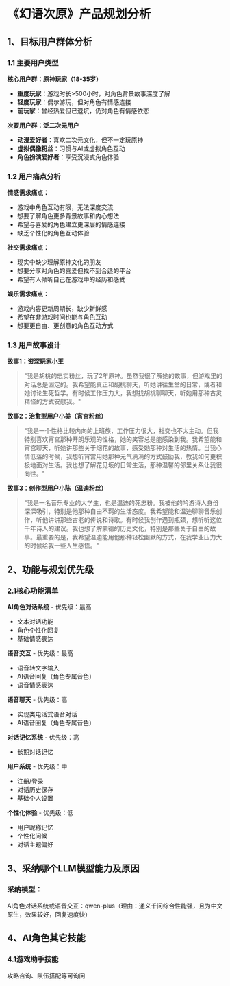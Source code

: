 # 《幻语次原》产品规划分析

## 1、目标用户群体分析

### 1.1 主要用户类型

**核心用户群：原神玩家（18-35岁）**

- **重度玩家**：游戏时长>500小时，对角色背景故事深度了解
- **轻度玩家**：偶尔游玩，但对角色有情感连接
- **前玩家**：曾经热爱但已退坑，仍对角色有情感依恋

**次要用户群：泛二次元用户**

- **动漫爱好者**：喜欢二次元文化，但不一定玩原神
- **虚拟偶像粉丝**：习惯与AI或虚拟角色互动
- **角色扮演爱好者**：享受沉浸式角色体验

### 1.2 用户痛点分析

**情感需求痛点：**

- 游戏中角色互动有限，无法深度交流
- 想要了解角色更多背景故事和内心想法
- 希望与喜爱的角色建立更深层的情感连接
- 缺乏个性化的角色互动体验

**社交需求痛点：**

- 现实中缺少理解原神文化的朋友
- 想要分享对角色的喜爱但找不到合适的平台
- 希望有人倾听自己在游戏中的经历和感受

**娱乐需求痛点：**

- 游戏内容更新周期长，缺少新鲜感
- 希望在非游戏时间也能与角色互动
- 想要更自由、更创意的角色互动方式

### 1.3 用户故事设计

**故事1：资深玩家小王**

> "我是胡桃的忠实粉丝，玩了2年原神。虽然我很了解她的故事，但游戏里的对话总是固定的。我希望能真正和胡桃聊天，听她讲往生堂的日常，或者和她讨论生死哲学。有时候工作压力大，我想找胡桃聊聊天，听她用那种古灵精怪的方式安慰我。"

**故事2：治愈型用户小美（宵宫粉丝）**

> "我是一个性格比较内向的上班族，工作压力很大，社交也不太主动。但我特别喜欢宵宫那种开朗乐观的性格，她的笑容总是能感染到我。我希望能和宵宫聊天，听她讲那些关于烟花的故事，感受她那种对生活的热情。当我心情低落的时候，我想听宵宫用她那种元气满满的方式鼓励我，教我如何更积极地面对生活。我也想了解花见坂的日常生活，那种温馨的邻里关系让我很向往。"

**故事3：创作型用户小陈（温迪粉丝）**

> "我是一名音乐专业的大学生，也是温迪的死忠粉。我被他的吟游诗人身份深深吸引，特别是他那种自由不羁的生活态度。我希望能和温迪聊聊音乐创作，听他讲讲那些古老的传说和诗歌。有时候我创作遇到瓶颈，想听听这位千年诗人的建议。我也想了解蒙德的历史文化，特别是那些关于自由的故事。最重要的是，我希望温迪能用他那种轻松幽默的方式，在我学业压力大的时候给我一些人生感悟。"

## 2、功能与规划优先级

### 2.1核心功能清单

**AI角色对话系统** \- 优先级：最高

- 文本对话功能
- 角色个性化回复
- 基础情感表达

**语音交互** \- 优先级：最高

- 语音转文字输入
- AI语音回复（角色专属音色）
- 语音情感表达

**语音聊天** - 优先级：高

- 实现类电话式语音对话
- AI语音回复（角色专属音色）

**对话记忆系统** \- 优先级：高

- 长期对话记忆

**用户系统** - 优先级：中

- 注册/登录
- 对话历史保存
- 基础个人设置

**个性化体验** - 优先级：低

- 用户昵称记忆
- 个性化问候
- 对话主题偏好

## 3、采纳哪个LLM模型能力及原因

### 采纳模型：

AI角色对话系统或语音交互：qwen-plus（理由：通义千问综合性能强，且为中文原生，效果较好，回复速度快）

## 4、AI角色其它技能

### 4.1游戏助手技能

攻略咨询、队伍搭配等可询问